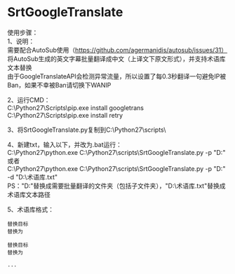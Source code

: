 # SrtGoogleTranslate

使用步骤：  
1、说明：  
	需要配合AutoSub使用（https://github.com/agermanidis/autosub/issues/31）  
	将AutoSub生成的英文字幕批量翻译成中文（上译文下原文形式），并支持术语库文本替换  
	由于GoogleTranslateAPI会检测异常流量，所以设置了每0.3秒翻译一句避免IP被Ban，如果不幸被Ban请切换下WANIP  
  
2、运行CMD：  
	C:\Python27\Scripts\pip.exe install googletrans  
	C:\Python27\Scripts\pip.exe install retry  
  	
3、将SrtGoogleTranslate.py复制到C:\Python27\scripts\  
  
4、新建txt，输入以下，并改为.bat运行：  
	C:\Python27\python.exe C:\Python27\scripts\SrtGoogleTranslate.py -p "D:\"  
	或者  
	C:\Python27\python.exe C:\Python27\scripts\SrtGoogleTranslate.py -p "D:\" -d "D:\术语库.txt"  
	PS："D:\"替换成需要批量翻译的文件夹（包括子文件夹），"D:\术语库.txt"替换成术语库文本路径  
	  
5、术语库格式：  

	替换目标  
	替换为  
	  
	替换目标  
	替换为  
	  
	...	  
